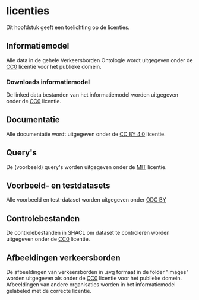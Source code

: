 # licenties

Dit hoofdstuk geeft een toelichting op de licenties.

## Informatiemodel
Alle data in de gehele Verkeersborden Ontologie wordt uitgegeven onder de [CC0](https://creativecommons.org/publicdomain/zero/1.0/) licentie voor het publieke domein.

### Downloads informatiemodel
De linked data bestanden van het informatiemodel worden uitgegeven onder de [CC0](https://creativecommons.org/publicdomain/zero/1.0/) licentie.


## Documentatie
Alle documentatie wordt uitgegeven onder de [CC BY 4.0](https://creativecommons.org/licenses/by/4.0/deed.nl) licentie.

## Query's
De (voorbeeld) query's worden uitgegeven onder de [MIT](https://opensource.org/licenses/MIT) licentie.

## Voorbeeld- en testdatasets
Alle voorbeeld en test-dataset worden uitgegeven onder [ODC BY](https://opendatacommons.org/licenses/by/1-0/)


## Controlebestanden
De controlebestanden in SHACL om dataset te controleren worden uitgegeven onder de [CC0](https://creativecommons.org/publicdomain/zero/1.0/) licentie. 


## Afbeeldingen verkeersborden
De afbeeldingen van verkeersborden in .svg formaat in de folder "images" worden uitgegeven als onder de [CC0](https://creativecommons.org/publicdomain/zero/1.0/) licentie voor het publieke domein.
Afbeeldingen van andere organisaties worden in het informatiemodel gelabeled met de correcte licentie. 


